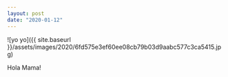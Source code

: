```yaml
---
layout: post
date: "2020-01-12"
---
```


![yo yo]({{ site.baseurl }}/assets/images/2020/6fd575e3ef60ee08cb79b03d9aabc577c3ca5415.jpg)

Hola Mama!
